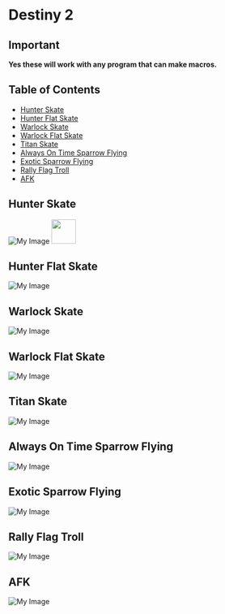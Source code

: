 # Destiny 2

  ## Important
  **Yes these will work with any program that can make macros.**
  
  ## Table of Contents
  * [Hunter Skate](#Hunter-Skate)  
  * [Hunter Flat Skate](#Hunter-Flat-Skate)  
  * [Warlock Skate](#Warlock-Skate)  
  * [Warlock Flat Skate](#Warlock-Flat-Skate)  
  * [Titan Skate](#Titan-Skate)  
  * [Always On Time Sparrow Flying](#Always-On-Time-Sparrow-Flying)  
  * [Exotic Sparrow Flying](#Exotic-Sparrow-Flying)  
  * [Rally Flag Troll](#Rally-Flag-Troll)  
  * [AFK](#AFK)
  

  ## Hunter Skate
  ![My Image](Screenshots/HunterSkate.png)
  <img src="Screenshots/HunterSkate.png" width="48">
  
  ## Hunter Flat Skate
  ![My Image](Screenshots/HunterFlatSkate.png)
  
  ## Warlock Skate
  ![My Image](Screenshots/WarlockSkate.png)
  
  ## Warlock Flat Skate
  ![My Image](Screenshots/WarlockFlatSkate.png)
  
  ## Titan Skate
  ![My Image](Screenshots/TitanSkate.png)
  
  ## Always On Time Sparrow Flying
  ![My Image](Screenshots/AlwaysOnTimeSparrowFlying.png)
  
  ## Exotic Sparrow Flying
  ![My Image](Screenshots/ExoticSparrowFlying.png)
  
  ## Rally Flag Troll
  ![My Image](Screenshots/RallyFlagTroll.png)
  
  ## AFK
  ![My Image](Screenshots/AFK.png)
